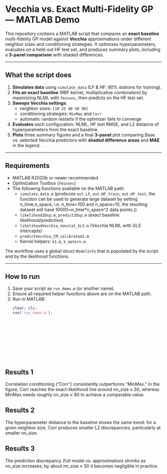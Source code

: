 # Vecchia vs. Exact Multi-Fidelity GP — MATLAB Demo

This repository contains a MATLAB script that compares an **exact baseline** multi-fidelity GP model against **Vecchia** approximations under different neighbor sizes and conditioning strategies. It optimizes hyperparameters, evaluates on a held-out HF test set, and produces summary plots, including a **3-panel comparison** with shaded differences.

---

## What the script does

1. **Simulates data** using `simulate_data` (LF & HF; 80% stations for training).
2. **Fits an exact baseline** (RBF kernel, multiplicative combination) by maximizing NLML with `fminunc`, then predicts on the HF test set.
3. **Sweeps Vecchia settings**:
   - neighbor sizes: `[10 25 40 50 90]`
   - conditioning strategies: `MinMax` and `Corr`
   - automatic random restarts if the optimizer fails to converge
4. **Evaluates** each configuration: NLML, HF test RMSE, and L2 distance of hyperparameters from the exact baseline.
5. **Plots** three summary figures and a final **3-panel** plot comparing Base vs. selected Vecchia predictors with **shaded difference areas** and **MAE** in the legend.

---

## Requirements

- MATLAB R2020b or newer recommended
- Optimization Toolbox (`fminunc`)
- The following functions available on the MATLAB path:
  - `simulate_data.m` (produces `out.LF`, `out.HF_train`, `out.HF_test`, the function can be used to generate large dataset by setting n_time,n_space, i.e. n_time=100 and n_space=10, the resulting dataset will have 10000=n_time*n_space^2  data points.)) 
  - `likelihood2Dsp.m`, `predict2Dsp.m` (exact baseline likelihood/prediction)
  - `likelihoodVecchia_nonstat_GLS.m` (Vecchia NLML with GLS intercepts)
  - `predictVecchia_CM_calibrated2.m`
  - Kernel helpers: `k1.m`, `k_matern.m`
 
The workflow uses a global struct `ModelInfo` that is populated by the script and by the likelihood functions.

---

## How to run

1. Save your script as `run_demo.m` (or another name).
2. Ensure all required helper functions above are on the MATLAB path.
3. Run in MATLAB:
   ```matlab
   clear; clc;
   run('run_demo.m');












## Results 1

Correlation conditioning (“Corr”) consistently outperforms “MinMax.” In the figure, Corr reaches the exact-likelihood line around nn_size ≈ 50, whereas MinMax needs roughly nn_size ≈ 90 to achieve a comparable value.

## Results 2

The hyperparameter distance to the baseline shows the same trend: for a given neighbor size, Corr produces smaller L2 discrepancies, particularly at smaller nn_size.

## Results 3

The prediction discrepancy (full model vs. approximation) shrinks as nn_size increases; by about nn_size ≈ 50 it becomes negligible in practice.










